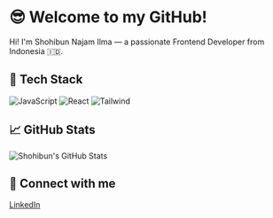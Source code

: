 # 😎 Welcome to my GitHub!

Hi! I'm Shohibun Najam Ilma — a passionate Frontend Developer from Indonesia 🇮🇩.

## 🧰 Tech Stack
![JavaScript](https://img.shields.io/badge/-JavaScript-black?style=flat-square&logo=javascript)
![React](https://img.shields.io/badge/-React-black?style=flat-square&logo=react)
![Tailwind](https://img.shields.io/badge/-TailwindCSS-black?style=flat-square&logo=tailwind-css)

## 📈 GitHub Stats
![Shohibun's GitHub Stats](https://github-readme-stats.vercel.app/api?username=ShohibunIlma&show_icons=true&hide=contribs&theme=radical)

## 🔗 Connect with me
[LinkedIn](https://www.linkedin.com/in/namalinkedinmu)


<!--
**Shohibun/shohibun** is a ✨ _special_ ✨ repository because its `README.md` (this file) appears on your GitHub profile.

Here are some ideas to get you started:

- 🔭 I’m currently working on ...
- 🌱 I’m currently learning ...
- 👯 I’m looking to collaborate on ...
- 🤔 I’m looking for help with ...
- 💬 Ask me about ...
- 📫 How to reach me: ...
- 😄 Pronouns: ...
- ⚡ Fun fact: ...
-->
